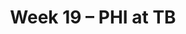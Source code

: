 ---
layout: game
title: Week 19 – PHI at TB
season: 2021
game_id: 2021_19_PHI_TB
away_team: PHI
home_team: TB
---